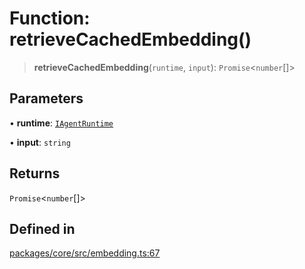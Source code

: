 # Function: retrieveCachedEmbedding()

> **retrieveCachedEmbedding**(`runtime`, `input`): `Promise`\<`number`[]\>

## Parameters

• **runtime**: [`IAgentRuntime`](../interfaces/IAgentRuntime.md)

• **input**: `string`

## Returns

`Promise`\<`number`[]\>

## Defined in

[packages/core/src/embedding.ts:67](https://github.com/ai16z/eliza/blob/8b230e97279ce98a641d3338cbfa78f13130c60e/packages/core/src/embedding.ts#L67)
